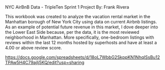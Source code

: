NYC AirBnB Data - TripleTen Sprint 1 Project
By: Frank Rivera


This workbook was created to analyze the vacation rental market in the Manhattan borough of New York City using data on current Airbnb listings. As an example of potential future revenue in this market, I dove deeper into the Lower East Side because, per the data, it is the most reviewed neighborhood in Manhattan. More specifically, one-bedroom listings with reviews within the last 12 months hosted by superhosts and have at least a 4.00 or above review score.

https://docs.google.com/spreadsheets/d/18oL7WbbG2SkppKN1NhqISsBu12TPAw5H4C79ajIj5KQ/edit?usp=sharing

